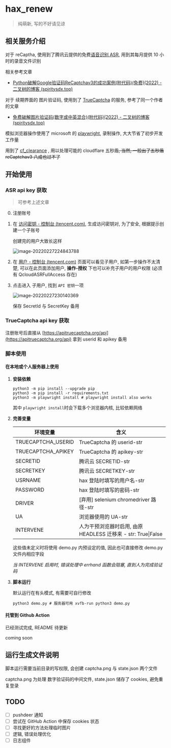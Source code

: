 # hax_renew

> 纯萌新, 写的不好请见谅

## 相关服务介绍

对于 reCaptha, 使用到了腾讯云提供的免费[语音识别 ASR](https://cloud.tencent.com/product/asr), 用到其每月提供 10 小时的录音文件识别

相关参考文章

- [Python破解Google验证码ReCaptchav3的成功案例(附代码)(免费)(2022) - 二叉树的博客 (spiritysdx.top)](https://www.spiritysdx.top/59/)

对于 续期界面的 图片验证码, 使用到了 [TrueCaptcha](https://apitruecaptcha.org/) 的服务, 参考了同一个作者的文章

- [免费破解图片验证码(数字或中英混合)(附代码)(2022) - 二叉树的博客 (spiritysdx.top)](https://www.spiritysdx.top/61/)

模拟浏览器操作使用了 microsoft 的 [playwright](https://github.com/microsoft/playwright), 录制操作, 大大节省了初步开发工作量

用到了 [cf_clearance](https://github.com/vvanglro/cf_clearance) , 用以处理可能的 cloudflare 五秒盾~~, 当然, 一般出了五秒盾 reCaptchav3 八成也过不了~~

## 开始使用

### ASR api key 获取

> 可参考上述文章

0. 注册账号
1. 在 [访问密钥 - 控制台 (tencent.com)](https://console.cloud.tencent.com/cam/capi), 生成访问密钥对, 为了安全, 根据提示创建一个子账号

   创建完的用户大致长这样

   ![image-20220227224843788](https://s2.loli.net/2022/02/27/aOYkhmjy3teNHqw.png)
2. 在 [用户 - 控制台 (tencent.com)](https://console.cloud.tencent.com/cam) 页面可以看见子用户, 如第一步操作不太清楚, 可以在此页面添加用户, **操作-授权** 下也可以补充子用户的用户权限 (必须有 QcloudASRFullAccess 存在)
3. 点击进入 子用户, 找到 `API 密钥`一项

   ![image-20220227230140369](https://s2.loli.net/2022/02/27/tJjglOX3Ln26K1V.png)

   保存 SecretId 与 SecretKey 备用

### TrueCaptcha api key 获取

注册账号后直接从 [https://apitruecaptcha.org/api](https://apitruecaptcha.org/api) 拿到 userid 和 apikey 备用

### 脚本使用

#### 在本地或个人服务器上使用

1. **安装依赖**

   ```shell
   python3 -m pip install --upgrade pip
   python3 -m pip install -r requirements.txt
   python3 -m playwright install # playwright install also works
   ```

   其中 `playwright install`时会下载多个浏览器内核, 比较依赖网络
   
2. **完善变量**

   | 环境变量           | 含义                                                         |
   | ------------------ | ------------------------------------------------------------ |
   | TRUECAPTCHA_USERID | TrueCaptcha 的 userid-str                                    |
   | TRUECAPTCHA_APIKEY | TrueCaptcha 的 apikey-str                                    |
   | SECRETID           | 腾讯云 SECRETID-str                                          |
   | SECRETKEY          | 腾讯云 SECRETKEY-str                                         |
   | USRNAME            | hax 登陆时填写的用户名-str                                   |
   | PASSWORD           | hax 登陆时填写的密码-str                                     |
   | DRIVER             | [弃用] selenium chromedriver 路径-str                        |
   | UA                 | 浏览器使用的 UA-str                                          |
   | INTERVENE          | 人为干预浏览器时启用, 由原 HEADLESS 迁移来 - str: True\|False |
   
   这些值未定义时将使用 demo.py 内预设定的值, 因此也可直接修改 demo.py 文件内相应字段
   
   *当 INTERVENE 启用时, 错误处理中 errhand 函数会阻塞, 直到人为完成验证码*
   
3. **脚本运行**

   默认运行在有头模式, 有需要可自行修改

   ```shell
   python3 demo.py # 服务器可用 xvfb-run python3 demo.py
   ```

#### 托管到 Github Action

已经测试完成, README 待更新

coming soon

## 运行生成文件说明

脚本运行需要当前目录的写权限, 会创建 captcha.png 与 state.json 两个文件

captcha.png 为处理 数字验证码的中间文件, state.json 储存了 cookies, 避免重复登录

## TODO

- [ ] pushdeer 通知
- [ ] 尝试在 GitHub Action 中保存 cookies 状态
- [ ] 寻找更好的方法处理临时图片
- [ ] 逻辑, 错误处理优化
- [ ] 日志组件
